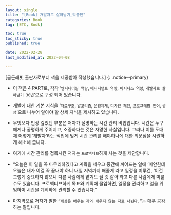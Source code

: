 ```yaml
---
layout: single
title: "[Book] 개발자로 살아남기_박종천"
categories: Book
tag: [ETC, Book]

toc: true
toc_sticky: true
published: true

date: 2022-02-28
last_modified_at: 2022-04-08

---
```


[골든래빗 출판사로부터 책을 제공받아 작성했습니다.]
{: .notice--primary}

- 이 책은 4 PART로, 각각 ‘`엔지니어링 역량`, `매니지먼트 역량`, `비지니스 역량`, `개발자로 살아남기 30년`’으로 구성 되어 있습니다.

- 개발에 대한 기본 지식을 ‘`자료구조`, `알고리즘`, `운영체제`, `디자인 패턴`, `프로그래밍 언어`, `경험`’으로 나누어 알아야 할 상세 지식을 제시하고 있습니다.

- 무엇보다 인상 깊었던 부분은 저자가 설명하는 시간 관리 비법입니다. 시간은 누구에게나 공평하게 주어지고, 소중하다는 것은 자명한 사실입니다. 그러나 이를 도대체 어떻게 ‘개발자’라는 직업에 맞게 시간 관리를 해야하나에 대한 의문점을 시원하게 해소해 줍니다. 

- 여기에 시간 관리를 접목시킨 저자는 `프로액티브`하게 사는 것을 제안합니다. 

- “오늘은 이 일을 꼭 마무리하겠다고 계획을 세우고 중간에 끼어드는 일에 ‘미안한데 오늘은 내가 이걸 꼭 끝내야 하니 내일 저녁까지 해줄게’라고 일정을 미루건, ‘이건 그렇게 중요하지 않으니 다른 사람에게 맡겨도 될 것 같아’라고 다른 사람에게 미룰 수도 있습니다. 프로액티브하게 목표와 계획에 몰입하면, 일정을 관리하고 일을 위임하며 시간을 계획하에 관리할 수 있습니다.”

- 마지막으로 저자가 말한 `“세상은 배우는 자와 배우지 않는 자로 나뉜다.”`는 매우 공감하는 말입니다.
